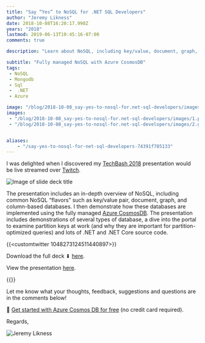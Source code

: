 ```yaml
---
title: "Say “Yes” to NoSQL for .NET SQL Developers"
author: "Jeremy Likness"
date: 2018-10-08T16:20:17.998Z
years: "2018"
lastmod: 2019-06-13T10:45:16-07:00
comments: true

description: "Learn about NoSQL, including key/value, document, graph, and column databases, and how they are implemented using the fully managed Azure CosmosDB service."

subtitle: "Fully managed NoSQL with Azure CosmosDB"
tags:
 - NoSQL 
 - Mongodb 
 - Sql 
 -  .NET 
 - Azure 

image: "/blog/2018-10-08_say-yes-to-nosql-for.net-sql-developers/images/1.png" 
images:
 - "/blog/2018-10-08_say-yes-to-nosql-for.net-sql-developers/images/1.png" 
 - "/blog/2018-10-08_say-yes-to-nosql-for.net-sql-developers/images/2.gif" 


aliases:
    - "/say-yes-to-nosql-for-net-sql-developers-74391f785133"
---
```


I was delighted when I discovered my [TechBash 2018](https://techbash.com) presentation would be live streamed over [Twitch](https://twitch.tv).

![Image of slide deck title](/blog/2018-10-08_say-yes-to-nosql-for.net-sql-developers/images/1.png)

The presentation includes an in-depth overview of NoSQL, including common NoSQL “flavors” such as key/value pair, document, graph, and column-based databases. I then demonstrate how these databases are implemented using the fully managed [Azure CosmosDB](https://docs.microsoft.com/en-us/azure/cosmos-db/introduction?utm_source=jeliknes&utm_medium=blog&utm_campaign=techbash18&WT.mc_id=techbash18-blog-jeliknes). The presentation includes demonstrations of several types of database, a dive into the portal to examine partition keys at work (and why they are important for partition-optimized queries) and lots of .NET and .NET Core source code.

{{<customtwitter 1048273124511440897>}}

Download the full deck ⬇ [here](https://jlikme.blob.core.windows.net/presentations/yes-to-nosql-likness.pptx).

View the presentation [here](https://youtu.be/VeoJ3Rjw3Hg).

{{<youtube VeoJ3Rjw3Hg>}}

Let me know what your thoughts, feedback, suggestions and questions are in the comments below!

🔗 [Get started with Azure Cosmos DB for free](https://azure.microsoft.com/en-us/free/services/cosmos-db/?utm_source=jeliknes&utm_medium=presentation&utm_campaign=techbash18&WT.mc_id=techbash18-presentation-jeliknes) (no credit card required).

Regards,

![Jeremy Likness](/blog/2018-10-08_say-yes-to-nosql-for.net-sql-developers/images/2.gif)
